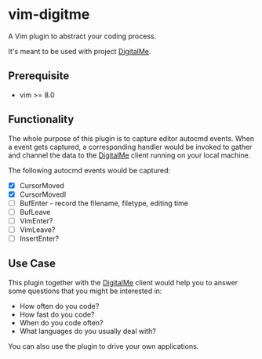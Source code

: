 # vim-digitme
A Vim plugin to abstract your coding process.

It's meant to be used with project [DigitalMe](#).

## Prerequisite

* vim >= 8.0

## Functionality

The whole purpose of this plugin is to capture editor autocmd events. 
When a event gets captured, a corresponding handler would be invoked 
to gather and channel the data to the [DigitalMe](#) client 
running on your local machine.

The following autocmd events would be captured:

- [x] CursorMoved
- [x] CursorMovedI
- [ ] BufEnter - record the filename, filetype, editing time
- [ ] BufLeave
- [ ] VimEnter?
- [ ] VimLeave?
- [ ] InsertEnter?

## Use Case

This plugin together with the [DigitalMe](#) client would help you to 
answer some questions that you might be interested in:

- How often do you code?
- How fast do you code?
- When do you code often?
- What languages do you usually deal with?

You can also use the plugin to drive your own applications.
